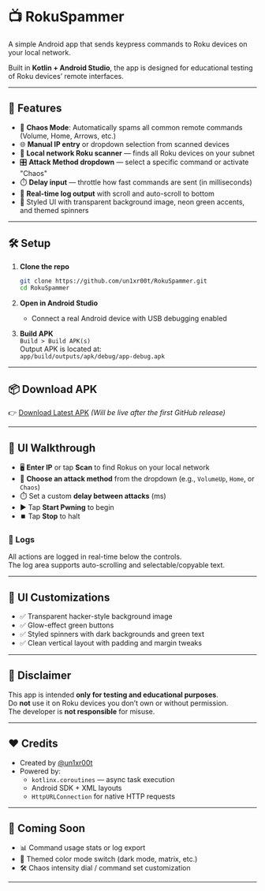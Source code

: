 # 📺 RokuSpammer

A simple Android app that sends keypress commands to Roku devices on your local network.

Built in **Kotlin + Android Studio**, the app is designed for educational testing of Roku devices’ remote interfaces.

---

## 🚀 Features

- 🔁 **Chaos Mode**: Automatically spams all common remote commands (Volume, Home, Arrows, etc.)
- 🌐 **Manual IP entry** or dropdown selection from scanned devices
- 📡 **Local network Roku scanner** — finds all Roku devices on your subnet
- 🎛️ **Attack Method dropdown** — select a specific command or activate "Chaos"
- ⏱️ **Delay input** — throttle how fast commands are sent (in milliseconds)
- 📜 **Real-time log output** with scroll and auto-scroll to bottom
- 🎨 Styled UI with transparent background image, neon green accents, and themed spinners

---

## 🛠 Setup

1. **Clone the repo**  
   ```bash
   git clone https://github.com/un1xr00t/RokuSpammer.git
   cd RokuSpammer
   ```

2. **Open in Android Studio**  
   - Connect a real Android device with USB debugging enabled

3. **Build APK**  
   `Build > Build APK(s)`  
   Output APK is located at:  
   `app/build/outputs/apk/debug/app-debug.apk`

---

## 📦 Download APK

👉 [Download Latest APK](https://github.com/un1xr00t/RokuSpammer/releases)
*(Will be live after the first GitHub release)*

---

## 📸 UI Walkthrough

- 🖥️ **Enter IP** or tap **Scan** to find Rokus on your local network
- 🧩 **Choose an attack method** from the dropdown (e.g., `VolumeUp`, `Home`, or `Chaos`)
- ⏱️ Set a custom **delay between attacks** (ms)
- ▶️ Tap **Start Pwning** to begin
- ⏹️ Tap **Stop** to halt

### 🧾 Logs
All actions are logged in real-time below the controls.  
The log area supports auto-scrolling and selectable/copyable text.

---

## 🎨 UI Customizations

- ✅ Transparent hacker-style background image
- ✅ Glow-effect green buttons
- ✅ Styled spinners with dark backgrounds and green text
- ✅ Clean vertical layout with padding and margin tweaks

---

## 🔐 Disclaimer

This app is intended **only for testing and educational purposes**.  
Do **not** use it on Roku devices you don’t own or without permission.  
The developer is **not responsible** for misuse.

---

## ❤️ Credits

- Created by [@un1xr00t](https://github.com/un1xr00t)
- Powered by:
  - `kotlinx.coroutines` — async task execution
  - Android SDK + XML layouts
  - `HttpURLConnection` for native HTTP requests

---

## 🧪 Coming Soon

- 📊 Command usage stats or log export
- 🌈 Themed color mode switch (dark mode, matrix, etc.)
- 🛠 Chaos intensity dial / command set customization

---

